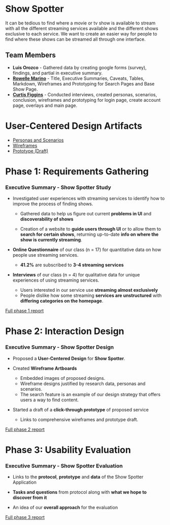 # Show Spotter

It can be tedious to find where a movie or tv show is available to stream with all the different
streaming services available and the different shows exclusive to each service. We want to
create an easier way for people to find where these shows can be streamed all through one
interface.

## Team Members

* **Luis Orozco** - Gathered data by creating google forms (survey), findings, and partial in executive summary.
* [**Rowelle Marino**](https://usabilityengineering.github.io/ux-portfolio-roamar/) - Title, Executive Summaries, Caveats, Tables, Markdown, Wireframes and Prototyping for Search Pages and Base Show Page. 
* [**Curtis Figgins**](https://usabilityengineering.github.io/ux-portfolio-cbfiggins/) - Conducted interviews, created personas, scenarios, conclusion, wireframes and prototyping for login page, create account page, overlays and main page. 

# User-Centered Design Artifacts

* [Personas and Scenarios](personas-scenarios.md)
* [Wireframes](https://xd.adobe.com/view/ecaa195e-6179-4399-9ae0-ab5d48042bce-b9f9/)
* [Prototype (Draft)](https://xd.adobe.com/view/ecaa195e-6179-4399-9ae0-ab5d48042bce-b9f9/?fullscreen&hints=off)

# Phase 1: Requirements Gathering

### Executive Summary - Show Spotter Study


* Investigated user experiences with streaming services to identify how to improve the process of finding shows.

    * Gathered data to help us figure out current **problems in UI** and **discoverability of shows**

    * Creation of a website to **guide users through UI** or to allow them to **search for certain shows**, returning up-to-date **info on where the show is currently streaming**.

* **Online Questionnaire** of our class (n = 17) for quantitative data on how people use streaming services.
    * **41.2%** are subscribed to **3-4 streaming services**


* **Interviews** of our class (n = 4) for qualitative data for unique experiences of using streaming services.
    * Users interested in our service use **streaming almost exclusively**
    * People dislike how some streaming **services are unstructured** with **differing categories on the homepage**. 

[Full phase 1 report](phase1/)

# Phase 2: Interaction Design

### Executive Summary - Show Spotter Design

   * Proposed a **User-Centered Design** for **Show Spotter**.
   
   * Created **Wireframe Artboards**
      * Embedded images of proposed designs.
      * Wireframe designs justified by research data, personas and scenarios.
      * The search feature is an example of our design strategy that offers users a way to find content. 
    
   * Started a draft of a **click-through prototype** of proposed service
      * Links to comprehensive wireframes and prototype draft.

[Full phase 2 report](phase2/)

# Phase 3: Usability Evaluation

### Executive Summary - Show Spotter Evaluation

   *  Links to the **protocol**, **prototype** and **data** of the Show Spotter Application
   
   *  **Tasks and questions** from protocol along with **what we hope to discover from it**
   
   *  An idea of our **overall approach** for the evaluation

[Full phase 3 report](phase3/)
